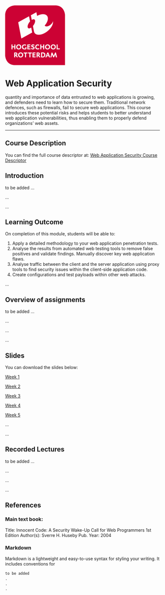![Logo](docs/img/HR%20Logo.png)
# Web Application Security
quantity and importance of data entrusted to web applications is growing, and defenders need to learn how to secure them. Traditional network defences, such as firewalls, fail to secure web applications. This course introduces these potential risks and helps students to better understand web application vulnerabilities, thus enabling them to properly defend organizations’ web assets.

_____________________________________________________________________________________________________________________________________

## Course Description

You can find the full course descriptor at: [Web Application Security Course Descriptor](//)


## Introduction

to be added
...

...

...

## Learning Outcome

On completion of this module, students will be able to: 
1)	Apply a detailed methodology to your web application penetration tests.
2)	Analyse the results from automated web testing tools to remove false positives and validate findings. Manually discover key web application flaws. 
3)	Analyse traffic between the client and the server application using proxy tools to find security issues within the client-side application code. 
4)	Create configurations and test payloads within other web attacks.

...



## Overview of assignments

to be added
...

...

...

...


## Slides

You can download the slides below:

[Week 1](slides/W01-Basics.pptx)

[Week 2](slides/W01-Basics.pptx)

[Week 3](slides/W01-Basics.pptx)

[Week 4](slides/W01-Basics.pptx)

[Week 5](slides/W01-Basics.pptx)

...

...


## Recorded Lectures
to be added
...

...

...

...




## References

### Main text book:
Title:	Innocent Code: A Security Wake-Up Call for Web Programmers 1st Edition
Author(s):	Sverre H. Huseby
Pub. Year:	2004







### Markdown

Markdown is a lightweight and easy-to-use syntax for styling your writing. It includes conventions for

```markdown
to be added
.
.
.
```
